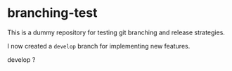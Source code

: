 # branching-test

This is a dummy repository for testing git branching and release strategies.

I now created a `develop` branch for implementing new features.

develop ?